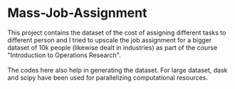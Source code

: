 # Mass-Job-Assignment

This project contains the dataset of the cost of assigning different tasks to different person and I tried to upscale the job assignment for a bigger dataset of 10k people (likewise dealt in industries) as part of the course "Introduction to Operations Research". 
<br /><br />The codes here also help in generating the dataset. For large dataset, dask and scipy have been used for parallelizing computational resources.
